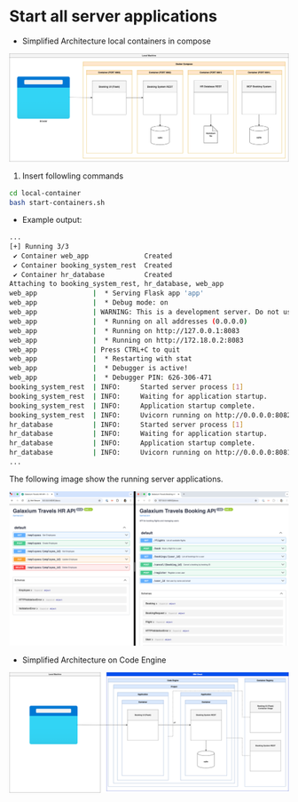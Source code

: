 # Start all server applications

* Simplified Architecture local containers in compose

![](/images/run-containers-03.png)

1. Insert followling commands

```sh
cd local-container
bash start-containers.sh
```

* Example output:

```sh
...
[+] Running 3/3
 ✔ Container web_app              Created                                                                  0.0s 
 ✔ Container booking_system_rest  Created                                                                  0.0s 
 ✔ Container hr_database          Created                                                                  0.0s 
Attaching to booking_system_rest, hr_database, web_app
web_app              |  * Serving Flask app 'app'
web_app              |  * Debug mode: on
web_app              | WARNING: This is a development server. Do not use it in a production deployment. Use a production WSGI server instead.
web_app              |  * Running on all addresses (0.0.0.0)
web_app              |  * Running on http://127.0.0.1:8083
web_app              |  * Running on http://172.18.0.2:8083
web_app              | Press CTRL+C to quit
web_app              |  * Restarting with stat
web_app              |  * Debugger is active!
web_app              |  * Debugger PIN: 626-306-471
booking_system_rest  | INFO:     Started server process [1]
booking_system_rest  | INFO:     Waiting for application startup.
booking_system_rest  | INFO:     Application startup complete.
booking_system_rest  | INFO:     Uvicorn running on http://0.0.0.0:8082 (Press CTRL+C to quit)
hr_database          | INFO:     Started server process [1]
hr_database          | INFO:     Waiting for application startup.
hr_database          | INFO:     Application startup complete.
hr_database          | INFO:     Uvicorn running on http://0.0.0.0:8081 (Press CTRL+C to quit)
...
```

The following image show the running server applications.

![](/images/run-containers-01.png)

* Simplified Architecture on Code Engine

![](/images/run-containers-on-code-engine-01.png)
